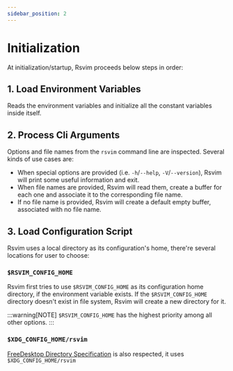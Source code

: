```yaml
---
sidebar_position: 2
---
```


# Initialization

At initialization/startup, Rsvim proceeds below steps in order:

## 1. Load Environment Variables

Reads the environment variables and initialize all the constant variables inside itself.

## 2. Process Cli Arguments

Options and file names from the `rsvim` command line are inspected. Several kinds of use cases are:

- When special options are provided (i.e. `-h`/`--help`, `-V`/`--version`), Rsvim will print some useful information and exit.
- When file names are provided, Rsvim will read them, create a buffer for each one and associate it to the corresponding file name.
- If no file name is provided, Rsvim will create a default empty buffer, associated with no file name.

## 3. Load Configuration Script

Rsvim uses a local directory as its configuration's home, there're several locations for user to choose:

### `$RSVIM_CONFIG_HOME`

Rsvim first tries to use `$RSVIM_CONFIG_HOME` as its configuration home directory, if the environment variable exists.
If the `$RSVIM_CONFIG_HOME` directory doesn't exist in file system, Rsvim will create a new directory for it.

:::warning[NOTE]
`$RSVIM_CONFIG_HOME` has the highest priority among all other options.
:::

### `$XDG_CONFIG_HOME/rsvim`

[FreeDesktop Directory Specification](https://specifications.freedesktop.org/basedir-spec/latest/) is also respected, it uses `$XDG_CONFIG_HOME/rsvim`
